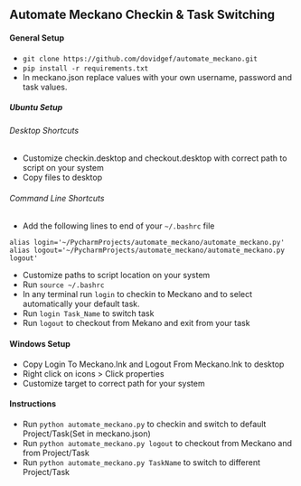 ## Automate Meckano Checkin & Task Switching
#### General Setup
* `git clone https://github.com/dovidgef/automate_meckano.git`
* `pip install -r requirements.txt`
* In meckano.json replace values with your own username, password and task values.

##### Ubuntu Setup
###### Desktop Shortcuts
* Customize checkin.desktop and checkout.desktop with correct path to script on your system
* Copy files to desktop
###### Command Line Shortcuts
* Add the following lines to end of your `~/.bashrc` file
```
alias login='~/PycharmProjects/automate_meckano/automate_meckano.py'
alias logout='~/PycharmProjects/automate_meckano/automate_meckano.py logout'
```
* Customize paths to script location on your system
* Run `source ~/.bashrc`
* In any terminal run `login` to checkin to Meckano and to select automatically your default task.
* Run `login Task_Name` to switch task
* Run `logout` to checkout from Mekano and exit from your task


#### Windows Setup
* Copy Login To Meckano.lnk and Logout From Meckano.lnk to desktop
* Right click on icons > Click properties
* Customize target to correct path for your system

#### Instructions
* Run `python automate_meckano.py` to checkin and switch to default Project/Task(Set in meckano.json)
* Run `python automate_meckano.py logout` to checkout from Meckano and from Project/Task
* Run `python automate_meckano.py TaskName` to switch to different Project/Task